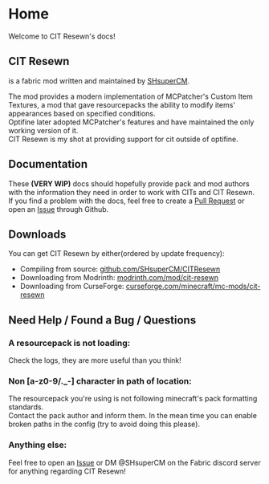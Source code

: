# Home
Welcome to CIT Resewn's docs!

## CIT Resewn
is a fabric mod written and maintained by [SHsuperCM](https://bit.ly/3tqu4Z1).  
  
The mod provides a modern implementation of MCPatcher's Custom Item Textures, 
a mod that gave resourcepacks the ability to modify items' appearances based on specified conditions.  
Optifine later adopted MCPatcher's features and have maintained the only working version of it.  
CIT Resewn is my shot at providing support for cit outside of optifine.

## Documentation
These **(VERY WIP)** docs should hopefully provide pack and mod authors with the information they need in 
order to work with CITs and CIT Resewn.  
If you find a problem with the docs, feel free to create a [Pull Request](https://github.com/SHsuperCM/CITResewn/tree/docs) 
or open an [Issue](https://github.com/SHsuperCM/CITResewn/issues) through Github.

## Downloads
You can get CIT Resewn by either(ordered by update frequency):

  - Compiling from source: [github.com/SHsuperCM/CITResewn](https://github.com/SHsuperCM/CITResewn)  
  - Downloading from Modrinth: [modrinth.com/mod/cit-resewn](https://modrinth.com/mod/cit-resewn)  
  - Downloading from CurseForge: [curseforge.com/minecraft/mc-mods/cit-resewn](https://www.curseforge.com/minecraft/mc-mods/cit-resewn)  

## Need Help / Found a Bug / Questions
### A resourcepack is not loading:
Check the logs, they are more useful than you think!

### Non [a-z0-9/._-] character in path of location:
The resourcepack you're using is not following minecraft's pack formatting standards.  
Contact the pack author and inform them. In the mean time you can enable broken paths in the config (try to avoid doing this please).

### Anything else:
Feel free to open an [Issue](https://github.com/SHsuperCM/CITResewn/issues) or DM @SHsuperCM on the Fabric discord server for anything regarding CIT Resewn!